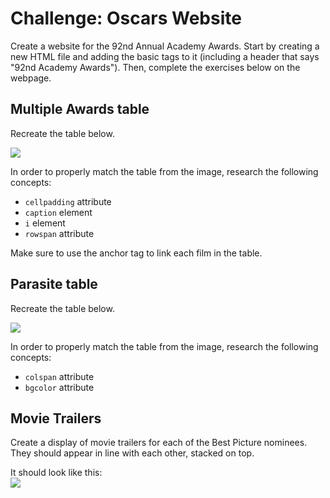 # Challenge: Oscars Website
Create a website for the 92nd Annual Academy Awards. Start by creating a new HTML file and adding the basic tags to it (including a header that says "92nd Academy Awards"). Then, complete the exercises below on the webpage.

## Multiple Awards table
Recreate the table below.
 
![](https://i.imgur.com/sgEytIY.png)

In order to properly match the table from the image, research the following concepts:
- `cellpadding` attribute
- `caption` element
- `i` element
- `rowspan` attribute

Make sure to use the anchor tag to link each film in the table.

## Parasite table
Recreate the table below. 

![](https://i.imgur.com/GepEjOz.png)

In order to properly match the table from the image, research the following concepts:
- `colspan` attribute
- `bgcolor` attribute

## Movie Trailers
Create a display of movie trailers for each of the Best Picture nominees. They should appear in line with each other, stacked on top.

It should look like this:  
![](https://i.imgur.com/m6pQIuY.jpg)